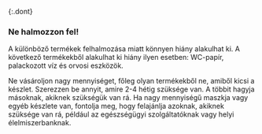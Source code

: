 {:.dont} 
 
 ### Ne halmozzon fel!

 A különböző termékek felhalmozása miatt könnyen hiány alakulhat ki. A következő termékekből alakulhat ki hiány ilyen esetben: WC-papír, palackozott víz és orvosi eszközök. 

 Ne vásároljon nagy mennyiséget, főleg olyan termékekből ne, amiből kicsi a készlet. Szerezzen be annyit, amire 2-4 hétig szüksége van. A többit hagyja másoknak, akiknek szükségük van rá. Ha nagy mennyiségű maszkja vagy egyéb készlete van, fontolja meg, hogy felajánlja azoknak, akiknek szüksége van rá, például az egészségügyi szolgáltatóknak vagy helyi élelmiszerbanknak. 
